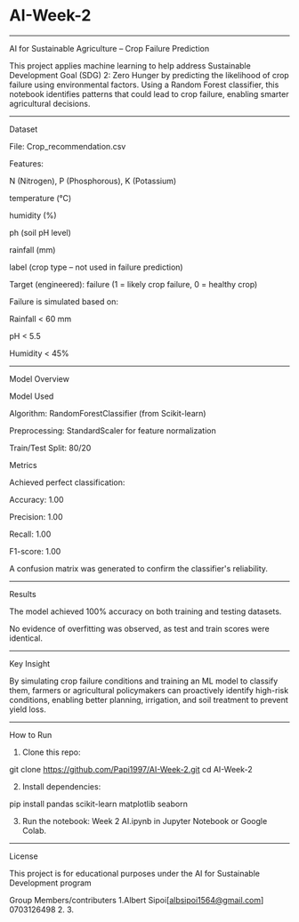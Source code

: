 # AI-Week-2


---

AI for Sustainable Agriculture – Crop Failure Prediction

This project applies machine learning to help address Sustainable Development Goal (SDG) 2: Zero Hunger by predicting the likelihood of crop failure using environmental factors. Using a Random Forest classifier, this notebook identifies patterns that could lead to crop failure, enabling smarter agricultural decisions.


---

Dataset

File: Crop_recommendation.csv

Features:

N (Nitrogen), P (Phosphorous), K (Potassium)

temperature (°C)

humidity (%)

ph (soil pH level)

rainfall (mm)

label (crop type – not used in failure prediction)


Target (engineered): failure (1 = likely crop failure, 0 = healthy crop)


Failure is simulated based on:

Rainfall < 60 mm

pH < 5.5

Humidity < 45%



---

Model Overview

Model Used

Algorithm: RandomForestClassifier (from Scikit-learn)

Preprocessing: StandardScaler for feature normalization

Train/Test Split: 80/20


Metrics

Achieved perfect classification:

Accuracy: 1.00

Precision: 1.00

Recall: 1.00

F1-score: 1.00


A confusion matrix was generated to confirm the classifier's reliability.


---

Results

The model achieved 100% accuracy on both training and testing datasets.

No evidence of overfitting was observed, as test and train scores were identical.



---

Key Insight

By simulating crop failure conditions and training an ML model to classify them, farmers or agricultural policymakers can proactively identify high-risk conditions, enabling better planning, irrigation, and soil treatment to prevent yield loss.


---

How to Run

1. Clone this repo:

git clone https://github.com/Papi1997/AI-Week-2.git
cd AI-Week-2


2. Install dependencies:

pip install pandas scikit-learn matplotlib seaborn


3. Run the notebook: Week 2 AI.ipynb in Jupyter Notebook or Google Colab.




---

License

This project is for educational purposes under the AI for Sustainable Development program

Group Members/contributers
1.Albert Sipoi[albsipoi1564@gmail.com] 0703126498
2.
3.
